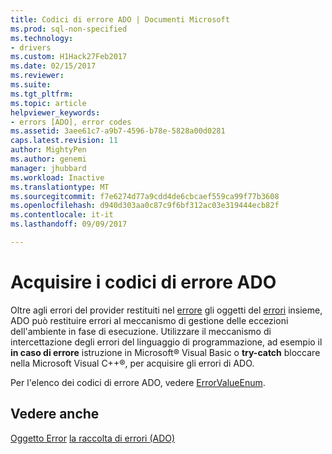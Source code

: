 ```yaml
---
title: Codici di errore ADO | Documenti Microsoft
ms.prod: sql-non-specified
ms.technology:
- drivers
ms.custom: H1Hack27Feb2017
ms.date: 02/15/2017
ms.reviewer: 
ms.suite: 
ms.tgt_pltfrm: 
ms.topic: article
helpviewer_keywords:
- errors [ADO], error codes
ms.assetid: 3aee61c7-a9b7-4596-b78e-5828a00d0281
caps.latest.revision: 11
author: MightyPen
ms.author: genemi
manager: jhubbard
ms.workload: Inactive
ms.translationtype: MT
ms.sourcegitcommit: f7e6274d77a9cdd4de6cbcaef559ca99f77b3608
ms.openlocfilehash: d940d303aa0c87c9f6bf312ac03e319444ecb82f
ms.contentlocale: it-it
ms.lasthandoff: 09/09/2017

---
```

# <a name="capture-ado-error-codes"></a>Acquisire i codici di errore ADO
Oltre agli errori del provider restituiti nel [errore](../../../ado/reference/ado-api/error-object.md) gli oggetti del [errori](../../../ado/reference/ado-api/errors-collection-ado.md) insieme, ADO può restituire errori al meccanismo di gestione delle eccezioni dell'ambiente in fase di esecuzione. Utilizzare il meccanismo di intercettazione degli errori del linguaggio di programmazione, ad esempio il **in caso di errore** istruzione in Microsoft® Visual Basic o **try-catch** bloccare nella Microsoft Visual C++®, per acquisire gli errori di ADO.

 Per l'elenco dei codici di errore ADO, vedere [ErrorValueEnum](../../../ado/reference/ado-api/errorvalueenum.md).

## <a name="see-also"></a>Vedere anche
 [Oggetto Error](../../../ado/reference/ado-api/error-object.md) [la raccolta di errori (ADO)](../../../ado/reference/ado-api/errors-collection-ado.md)

